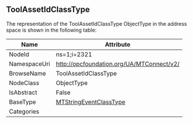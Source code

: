 <!-- objecttype -->
## ToolAssetIdClassType
  
<!-- end of text -->
The representation of the ToolAssetIdClassType ObjectType in the address space is shown in the following table:  

|Name|Attribute|
|---|---|
|NodeId|ns=1;i=2321|
|NamespaceUri|http://opcfoundation.org/UA/MTConnect/v2/|
|BrowseName|ToolAssetIdClassType|
|NodeClass|ObjectType|
|IsAbstract|False|
|BaseType|[MTStringEventClassType](../../ObjectTypes/MTStringEventClassType/readme.md)|
|Categories||

